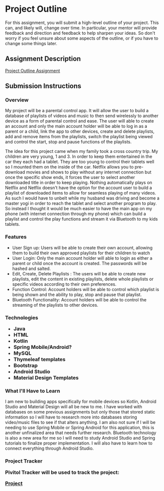 # Project Outline
For this assignment, you will submit a high-level outline of your project. This can, and likely will, change over time. 
In particular, your mentor will provide feedback and direction and feedback to help sharpen your ideas. So don't worry 
if you feel unsure about some aspects of the outline, or if you have to change some things later.

## Assignment Description
[Project Outline Assignment](https://education.launchcode.org/liftoff/assignments/project-outline/)

## Submission Instructions

### Overview

My project will be a parental control app. It will allow the user to build a database of playlists of videos and music 
to then send wirelessly to another device as a form of parental control and ease. The user will able to create
an account and only the main account holder will be able to log in as a parent or a child, link the app to other 
devices, create and delete playlists, add and remove items from the playlists, switch the playlist being viewed 
and control the start, stop and pause functions of the playlists.


The idea for this project came when my family took a cross country trip. My children are very young, 1 and 3. 
In order to keep them entertained in the car they each had a tablet. They are too young to control their tablets well so I 
mounted them on the inside of the car. Netflix allows you to pre-download movies and shows to play without any internet connection
but once the specific show ends, it forces the user to select another downloaded title in order to keep playing. Nothing 
automatically plays on Netflix and Netflix doesn't have the option for the account user to build a playlist of downloaded 
items to allow for seamless playing of many videos. As such I would have to unbelt while my husband was driving and become a 
master yogi in order to reach the tablet and select another program to play. So instead I thought it would be much easier 
to have the main app on my phone (with internet connection through my phone) which can build a playlist and control the play functions and stream it via Bluetooth 
to my kids tablets.

### Features
<ul>
    <li>User Sign up: Users will be able to create their own account, allowing them to build their own approved playlists
     for their children to watch  </li>
    <li>User Login: Only the main account holder will able to login as either a parent or child once the account is created. The passwords will be 
    hashed and salted. </li>
    <li>Edit, Create, Delete Playlists : The users will be able to create new playlists, edit the content in existing
     playlists, delete whole playlists or specific videos according to their own preferences.</li>
    <li>Function Control: Account holders will be able to control which playlist is being shown and the ability to play,
     stop and pause that playlist.  </li>
    <li>Bluetooth Functionality: Account holders will be able to control the streaming of the playlists to other devices.   </li>
</ul>
 <h3><b>Technologies</b>
<ul>
    <li>Java</li>
    <li>HTML</li>
    <li>Kotlin</li>
    <li>Spring Mobile/Android?</li>
    <li>MySQL</li>
    <li>Thymeleaf templates</li>
    <li>Bootstrap</li>
    <li>Android Studio</li>
    <li>Material Design Templates</li>
</ul>

### What I'll Have to Learn
I am new to building apps specifically for mobile devices so Kotlin, Android Studio and Material Design will all be new 
to me. I have worked with databases on some previous assignments but only those that stored static information so I will 
have to research more into databases storing video/music files to see if that alters anything. I am also not sure if I 
will be needing to use Spring Mobile or Spring Android for this application, this is another unfinalized area that needs 
further research. Bluetooth technology is also a new area for me so I will need to study Android Studio and Spring 
tutorials to finalize proper implementation. I will also have to learn how to connect everything through Android Studio.


<h3><b>Project Tracker</b>

Pivitol Tracker will be used to track the project:

[Project](https://www.pivotaltracker.com/projects/2313501)



